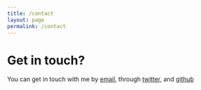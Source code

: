 ```yaml
---
title: /contact
layout: page
permalink: /contact
---
```


# Get in touch?

You can get in touch with me by <a href="mailto:igarashi.kouki@gmail.com">email</a>, through [twitter](https://twitter.com/igarash1), and [github](https://github.com/igarash1)